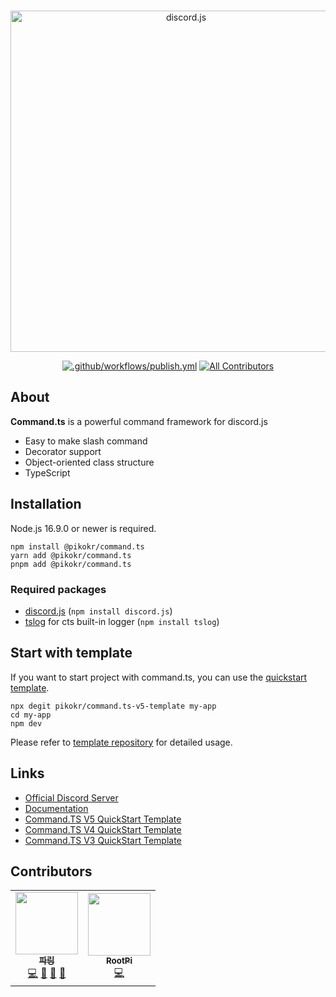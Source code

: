 <div align="center">
	<br />
	<p>
		<a href="https://cts.pikokr.dev"><img src="https://user-images.githubusercontent.com/47320945/213408015-daf06ba4-687d-4b1c-b255-d42e3a590d1e.png" width="546" alt="discord.js" /></a>
	</p>

[![.github/workflows/publish.yml](https://github.com/pikokr/command.ts/actions/workflows/publish.yml/badge.svg)](https://github.com/pikokr/command.ts/actions/workflows/publish.yml) <!-- ALL-CONTRIBUTORS-BADGE:START - Do not remove or modify this section -->
[![All Contributors](https://img.shields.io/badge/all_contributors-2-orange.svg?style=flat-square)](#contributors-)

</div>
<!-- ALL-CONTRIBUTORS-BADGE:END -->

## About

**Command.ts** is a powerful command framework for discord.js

- Easy to make slash command
- Decorator support
- Object-oriented class structure
- TypeScript

## Installation

Node.js 16.9.0 or newer is required.

```shell
npm install @pikokr/command.ts
yarn add @pikokr/command.ts
pnpm add @pikokr/command.ts
```

### Required packages

- [discord.js](https://github.com/discordjs/discord.js) (`npm install discord.js`)
- [tslog](https://github.com/fullstack-build/tslog) for cts built-in logger (`npm install tslog`)

## Start with template

If you want to start project with command.ts, you can use the [quickstart template](https://github.com/pikokr/command.ts-v5-template).

```shell
npx degit pikokr/command.ts-v5-template my-app
cd my-app
npm dev
```

Please refer to [template repository](https://github.com/pikokr/command.ts-v5-template) for detailed usage.

## Links

- [Official Discord Server](https://discord.gg/EkFHRG4TZZ)
- [Documentation](https://cts.pikokr.dev)
- [Command.TS V5 QuickStart Template](https://github.com/pikokr/command.ts-v5-template)
- [Command.TS V4 QuickStart Template](https://github.com/pikokr/command.ts-v4-quickstart-template)
- [Command.TS V3 QuickStart Template](https://github.com/pikokr/command.ts-v3-quickstart-template)

## Contributors

<!-- ALL-CONTRIBUTORS-LIST:START - Do not remove or modify this section -->
<!-- prettier-ignore-start -->
<!-- markdownlint-disable -->
<table>
  <tr>
    <td align="center"><a href="https://pikokr.dev"><img src="https://avatars.githubusercontent.com/u/68010770?v=4?s=100" width="100px;" alt=""/><br /><sub><b>파링</b></sub></a><br /><a href="https://github.com/pikokr/command.ts/commits?author=pikokr" title="Code">💻</a> <a href="#maintenance-pikokr" title="Maintenance">🚧</a> <a href="#ideas-pikokr" title="Ideas, Planning, & Feedback">🤔</a> <a href="https://github.com/pikokr/command.ts/commits?author=pikokr" title="Documentation">📖</a></td>
    <td align="center"><a href="https://github.com/PyBsh"><img src="https://avatars.githubusercontent.com/u/59782214?v=4?s=100" width="100px;" alt=""/><br /><sub><b>RootPi</b></sub></a><br /><a href="https://github.com/pikokr/command.ts/commits?author=PyBsh" title="Code">💻</a></td>
  </tr>
</table>

<!-- markdownlint-restore -->
<!-- prettier-ignore-end -->

<!-- ALL-CONTRIBUTORS-LIST:END -->

